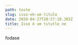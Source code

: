 ```yaml
---
path: teste
slug: isso-eh-um-titulo
date: 2020-04-27T20:57:18.365Z
title: Isso é um titutlo ne
---
```

fodase